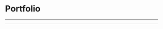 # Portfolio
---



[//]: # ([![View on GitHub]&#40;https://img.shields.io/badge/GitHub-View_on_GitHub-blue?logo=GitHub&#41;]&#40;https://github.com/sajankedia/fraud_detection&#41;)

---



